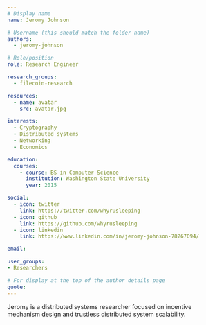 ```yaml
---
# Display name
name: Jeromy Johnson

# Username (this should match the folder name)
authors:
  - jeromy-johnson

# Role/position
role: Research Engineer

research_groups:
  - filecoin-research

resources:
  - name: avatar
    src: avatar.jpg

interests:
  - Cryptography
  - Distributed systems
  - Networking
  - Economics

education:
  courses:
    - course: BS in Computer Science
      institution: Washington State University
      year: 2015

social:
  - icon: twitter
    link: https://twitter.com/whyrusleeping
  - icon: github
    link: https://github.com/whyrusleeping
  - icon: linkedin
    link: https://www.linkedin.com/in/jeromy-johnson-78267094/

email:

user_groups:
- Researchers

# For display at the top of the author details page
quote:
---
```


Jeromy is a distributed systems researcher focused on incentive mechanism design and trustless distributed system scalability.
